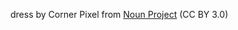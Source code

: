 dress by Corner Pixel from <a href="https://thenounproject.com/browse/icons/term/dress/" target="_blank" title="dress Icons">Noun Project</a> (CC BY 3.0)